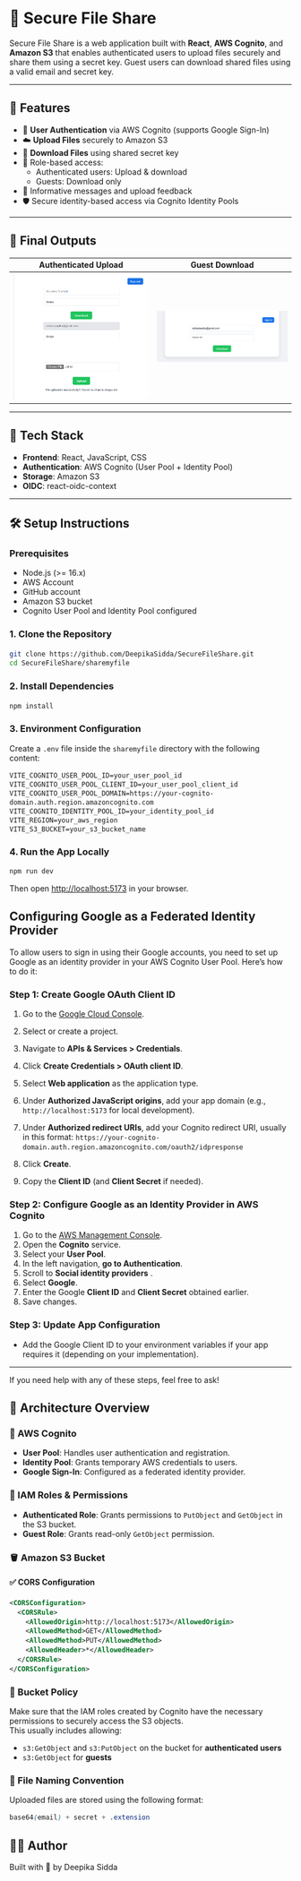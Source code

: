 # 🔐 Secure File Share

Secure File Share is a web application built with **React**, **AWS Cognito**, and **Amazon S3** that enables authenticated users to upload files securely and share them using a secret key. Guest users can download shared files using a valid email and secret key.

---

## 🚀 Features

- 🔐 **User Authentication** via AWS Cognito (supports Google Sign-In)
- ☁️ **Upload Files** securely to Amazon S3
- 🔑 **Download Files** using shared secret key
- 👤 Role-based access:
  - Authenticated users: Upload & download
  - Guests: Download only
- 💬 Informative messages and upload feedback
- 🛡️ Secure identity-based access via Cognito Identity Pools

---

## 📸 Final Outputs

<table>
  <thead>
    <tr>
      <th>Authenticated Upload</th>
      <th>Guest Download</th>
    </tr>
  </thead>
  <tbody>
    <tr>
      <td><img src="sharemyfile/images/owner.png" alt="Upload Screenshot" width="300"/></td>
      <td><img src="sharemyfile/images/guest.png" alt="Download Screenshot" width="300"/></td>
    </tr>
  </tbody>
</table>



---

## 🧩 Tech Stack

- **Frontend**: React, JavaScript, CSS
- **Authentication**: AWS Cognito (User Pool + Identity Pool)
- **Storage**: Amazon S3
- **OIDC**: react-oidc-context

---

## 🛠️ Setup Instructions

### Prerequisites

- Node.js (>= 16.x)
- AWS Account
- GitHub account
- Amazon S3 bucket
- Cognito User Pool and Identity Pool configured

### 1. Clone the Repository

```bash
git clone https://github.com/DeepikaSidda/SecureFileShare.git
cd SecureFileShare/sharemyfile

```
### 2. Install Dependencies

```bash
npm install
```
### 3. Environment Configuration

Create a `.env` file inside the `sharemyfile` directory with the following content:

```env
VITE_COGNITO_USER_POOL_ID=your_user_pool_id
VITE_COGNITO_USER_POOL_CLIENT_ID=your_user_pool_client_id
VITE_COGNITO_USER_POOL_DOMAIN=https://your-cognito-domain.auth.region.amazoncognito.com
VITE_COGNITO_IDENTITY_POOL_ID=your_identity_pool_id
VITE_REGION=your_aws_region
VITE_S3_BUCKET=your_s3_bucket_name
```
### 4. Run the App Locally 

```bash
npm run dev
```
Then open [http://localhost:5173](http://localhost:5173) in your browser.

## Configuring Google as a Federated Identity Provider

To allow users to sign in using their Google accounts, you need to set up Google as an identity provider in your AWS Cognito User Pool. Here’s how to do it:

### Step 1: Create Google OAuth Client ID

1. Go to the [Google Cloud Console](https://console.cloud.google.com/).
2. Select or create a project.
3. Navigate to **APIs & Services > Credentials**.
4. Click **Create Credentials > OAuth client ID**.
5. Select **Web application** as the application type.
6. Under **Authorized JavaScript origins**, add your app domain (e.g., `http://localhost:5173` for local development).
7. Under **Authorized redirect URIs**, add your Cognito redirect URI, usually in this format:
`https://your-cognito-domain.auth.region.amazoncognito.com/oauth2/idpresponse`

9. Click **Create**.
10. Copy the **Client ID** (and **Client Secret** if needed).

### Step 2: Configure Google as an Identity Provider in AWS Cognito

1. Go to the [AWS Management Console](https://aws.amazon.com/console/).
2. Open the **Cognito** service.
3. Select your **User Pool**.
4. In the left navigation, **go to Authentication**.
5. Scroll to **Social identity providers** .
6. Select **Google**.
7. Enter the Google **Client ID** and **Client Secret** obtained earlier.
8. Save changes.

### Step 3: Update App Configuration

- Add the Google Client ID to your environment variables if your app requires it (depending on your implementation).

---

If you need help with any of these steps, feel free to ask!

## 🧠 Architecture Overview

### 🔐 AWS Cognito
- **User Pool**: Handles user authentication and registration.
- **Identity Pool**: Grants temporary AWS credentials to users.
- **Google Sign-In**: Configured as a federated identity provider.

### 📜 IAM Roles & Permissions
- **Authenticated Role**: Grants permissions to `PutObject` and `GetObject` in the S3 bucket.
- **Guest Role**: Grants read-only `GetObject` permission.

### 🪣 Amazon S3 Bucket

#### ✅ CORS Configuration

```xml
<CORSConfiguration>
  <CORSRule>
    <AllowedOrigin>http://localhost:5173</AllowedOrigin>
    <AllowedMethod>GET</AllowedMethod>
    <AllowedMethod>PUT</AllowedMethod>
    <AllowedHeader>*</AllowedHeader>
  </CORSRule>
</CORSConfiguration>
```
### 🔐 Bucket Policy

Make sure that the IAM roles created by Cognito have the necessary permissions to securely access the S3 objects.  
This usually includes allowing:

- `s3:GetObject` and `s3:PutObject` on the bucket for **authenticated users**  
- `s3:GetObject` for **guests**

### 📂 File Naming Convention

Uploaded files are stored using the following format:

```scss
base64(email) + secret + .extension
```
## 🙋‍♀️ Author

Built with 💙 by Deepika Sidda


